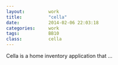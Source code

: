 ```yaml
---
layout:         work
title:          "cella"
date:           2014-02-06 22:03:18
categories:     work
tags:           BB10
class:          cella
---
```


Cella is a home inventory application that ...